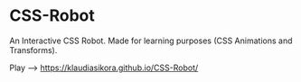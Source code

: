 # CSS-Robot
An Interactive CSS Robot.
Made for learning purposes (CSS Animations and Transforms).

Play --> https://klaudiasikora.github.io/CSS-Robot/
